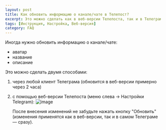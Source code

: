 ```yaml
---
layout: post
title: Как обновить информацию о канале/чате в Телепост?
excerpt: Это можно сделать как в веб-версии Телепоста, так и в Телеграме
tags: [Инструкция, Настройка, Веб-версия]
category: FAQ
---
```


Иногда нужно обновить информацию о канале/чате:
* аватар
* название
* описание

Это можно сделать двумя способами:
1. через любой клиент Телеграма (обновится в веб-версии примерно через 2 часа)
2. с помощью веб-версии Телепоста (меню слева → Настройки Telegram):
   ![image](https://user-images.githubusercontent.com/24430718/108553863-54850800-7304-11eb-9b2e-dff70238b380.png)
   
   После внесения изменений не забудьте нажать кнопку "Обновить" (изменения применятся как в веб-версии, так и в самом Телеграме — сразу).
